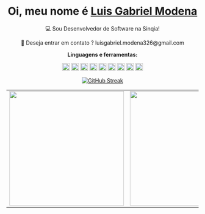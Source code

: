 
<div align='center'>
  <h1>
     Oi, meu nome é <a href="https://www.linkedin.com/in/luismodeena/" _blank>Luis Gabriel Modena</a>
  </h1>
  <p>💻 Sou Desenvolvedor de Software na Sinqia!</p>
  <p>💼 Deseja entrar em contato ? luisgabriel.modena326@gmail.com</p>
  

**Linguagens e ferramentas:**  


<code><img height="20" src="https://img.icons8.com/color/48/000000/c-sharp-logo.png"></code>
<code><img height="20" src="https://img.icons8.com/color/48/000000/net-framework.png"></code>
<code><img height="20" src="https://img.icons8.com/fluency/48/000000/typescript.png"></code>
<code><img height="20" src="https://img.icons8.com/plasticine/100/000000/react.png"></code>
<code><img height="20" src="https://img.icons8.com/color/48/000000/javascript--v1.png"></code>
<code><img height="20" src="https://img.icons8.com/fluency/48/000000/node-js.png"></code>
<code><img height="20" src="https://img.icons8.com/color/48/000000/postgreesql.png"></code>
<code><img height="20" src="https://img.icons8.com/color/48/000000/css3.png"></code>
<code><img height="20" src="https://img.icons8.com/color/48/000000/html-5--v1.png"></code>
</div>





<div align="center">
  
  
 [![GitHub Streak](https://streak-stats.demolab.com?user=luismodenaa&theme=midnight-purple&hide_border=true)](https://git.io/streak-stats)

 
  <table>
    <tr>
    <td valign="top">
      <img height="300px" src="https://github-readme-stats-git-masterrstaa-rickstaa.vercel.app/api/top-langs/?username=luismodenaa&langs_count=8&theme=midnight-purple&hide_border=true"> 
    </td>
      <td valign="top">
              <img height="300px" src="https://github-readme-stats-git-masterrstaa-rickstaa.vercel.app/api/?username=luismodenaa&show_icons=true&theme=midnight-purple&include_all_commits=true&count_private=true&hide_border=true"/>
      </td>
  </tr>
</table>

  

</div>

  
  
  
